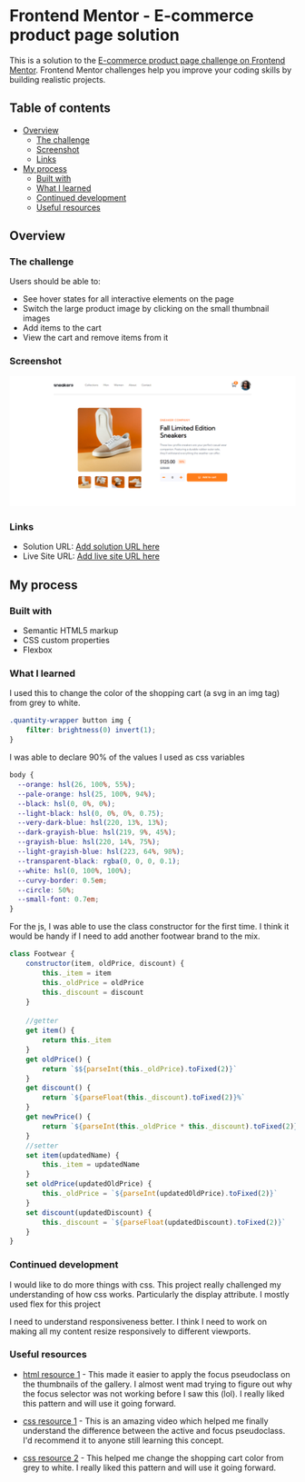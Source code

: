 # Frontend Mentor - E-commerce product page solution

This is a solution to the [E-commerce product page challenge on Frontend Mentor](https://www.frontendmentor.io/challenges/ecommerce-product-page-UPsZ9MJp6). Frontend Mentor challenges help you improve your coding skills by building realistic projects.

## Table of contents

- [Overview](#overview)
  - [The challenge](#the-challenge)
  - [Screenshot](#screenshot)
  - [Links](#links)
- [My process](#my-process)
  - [Built with](#built-with)
  - [What I learned](#what-i-learned)
  - [Continued development](#continued-development)
  - [Useful resources](#useful-resources)


## Overview

### The challenge

Users should be able to:

- See hover states for all interactive elements on the page
- Switch the large product image by clicking on the small thumbnail images
- Add items to the cart
- View the cart and remove items from it


### Screenshot

![](./screenshot.png)


### Links

- Solution URL: [Add solution URL here](https://alexola-ng.github.io/Projects/ecommerce-product-page/ecommerce.html)
- Live Site URL: [Add live site URL here](https://alexola-ng.github.io/Projects/ecommerce-product-page/ecommerce.html)

## My process

### Built with

- Semantic HTML5 markup
- CSS custom properties
- Flexbox


### What I learned

I used this to change the color of the shopping cart (a svg in an img tag) from grey to white.
```css
.quantity-wrapper button img {
    filter: brightness(0) invert(1);
}
```
I was able to declare 90% of the values I used as css variables
```css
body {
  --orange: hsl(26, 100%, 55%);
  --pale-orange: hsl(25, 100%, 94%);
  --black: hsl(0, 0%, 0%);
  --light-black: hsl(0, 0%, 0%, 0.75);
  --very-dark-blue: hsl(220, 13%, 13%);
  --dark-grayish-blue: hsl(219, 9%, 45%);
  --grayish-blue: hsl(220, 14%, 75%);
  --light-grayish-blue: hsl(223, 64%, 98%);
  --transparent-black: rgba(0, 0, 0, 0.1);
  --white: hsl(0, 100%, 100%);
  --curvy-border: 0.5em;
  --circle: 50%;
  --small-font: 0.7em;
}
```
For the js, I was able to use the class constructor for the first time. I think it would be handy if I need to add another footwear brand to the mix.
```js
class Footwear {
    constructor(item, oldPrice, discount) {
        this._item = item
        this._oldPrice = oldPrice
        this._discount = discount
    }

    //getter
    get item() {
        return this._item
    }
    get oldPrice() {
        return `$${parseInt(this._oldPrice).toFixed(2)}`
    }
    get discount() {
        return `${parseFloat(this._discount).toFixed(2)}%`
    }
    get newPrice() {
        return `${parseInt(this._oldPrice * this._discount).toFixed(2)}`
    }
    //setter
    set item(updatedName) {
        this._item = updatedName
    }
    set oldPrice(updatedOldPrice) {
        this._oldPrice = `${parseInt(updatedOldPrice).toFixed(2)}`
    }
    set discount(updatedDiscount) {
        this._discount = `${parseFloat(updatedDiscount).toFixed(2)}`
    }
}
```

### Continued development
I would like to do more things with css. This project really challenged my understanding of how css works. Particularly the display attribute. I mostly used flex for this project

I need to understand responsiveness better. I think I need to work on making all my content resize responsively to different viewports.


### Useful resources

- [html resource 1](https://developer.mozilla.org/en-US/docs/Web/HTML/Global_attributes/tabindex) - This made it easier to apply the focus pseudoclass on the thumbnails of the gallery. I almost went mad trying to figure out why the focus selector was not working before I saw this (lol). I really liked this pattern and will use it going forward.

- [css resource 1](https://www.youtube.com/watch?v=H1-rmg1Fj3E) - This is an amazing video which helped me finally understand the difference between the active and focus pseudoclass. I'd recommend it to anyone still learning this concept.

- [css resource 2](https://www.youtube.com/watch?v=sjY2B_R4L1c) - This helped me change the shopping cart color from grey to white. I really liked this pattern and will use it going forward.
